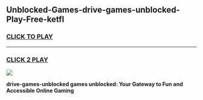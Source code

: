 
## Unblocked-Games-drive-games-unblocked-Play-Free-ketfl
<h3>
<a href="https://premium76.site?title=drive-games-unblocked&ref=18A">CLICK TO PLAY</a></h3>
<hr>

<h3>
<a href="https://premium76.site?title=drive-games-unblocked&ref=18A">CLICK 2 PLAY</a>
  
</h3>

<a href="https://premium76.site?title=drive-games-unblocked&ref=18A"><img src="https://clearcache.store/games.png"></a>


**drive-games-unblocked games unblocked: Your Gateway to Fun and Accessible Online Gaming**
